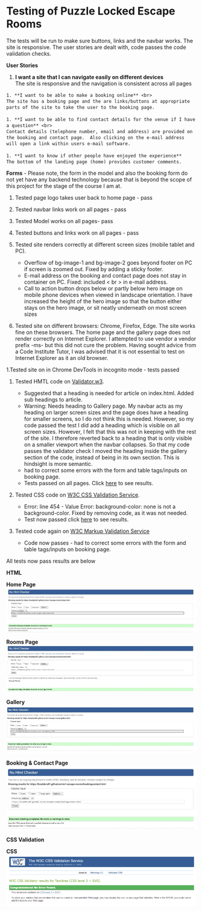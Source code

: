 # Testing of Puzzle Locked Escape Rooms

The tests will be run to make sure buttons, links and the navbar works.  The site is responsive.  The user stories are dealt with, code passes the code validation checks.

**User Stories** <br>

   1. **I want a site that I can navigate easily on different devices** <br>
    The site is responsive and the navigation is consistent across all pages
    
    1. **I want to be able to make a booking online** <br>
    The site has a booking page and the are links/buttons at appropriate parts of the site to take the user to the booking page.

    1. **I want to be able to find contact details for the venue if I have a question** <br>
    Contact details (telephone number, email and address) are provided on the booking and contact page.  Also clicking on the e-mail address will open a link within users e-mail software.

    1. **I want to know if other people have enjoyed the experience**
    The bottom of the landing page (home) provides customer comments. 

**Forms**  - Please note, the form in the model and also the booking form do not yet have any backend technology because that is beyond the scope of this project for the stage of the course I am at.


1. Tested page logo takes user back to home page - pass
1. Tested navbar links work on all pages - pass
1. Tested Model works on all pages- pass   
1. Tested buttons and links work on all pages - pass
1. Tested site renders correctly at different screen sizes (mobile tablet and PC).  
    - Overflow of bg-image-1 and bg-image-2 goes beyond footer on PC if screen is zoomed out.  Fixed by adding a sticky footer.
    - E-mail address on the booking and contact page does not stay in container on PC. Fixed: included < br > in e-mail address.  
    - Call to action button drops below or partly below hero image on mobile phone devices when viewed in landscape orientation.  I have increased the height of the hero image so that the button either stays on the hero image, or sit neatly underneath on most screen sizes

1. Tested site on different browsers: Chrome, Firefox, Edge.  The site works fine on these browsers.  The home page and the gallery page does not render correctly on Internet Explorer.  I attempted to use vendor a vendor prefix -ms- but this did not cure the problem.  Having sought advice from a Code Institute Tutor, I was advised that it is not essential to test on Internet Explorer as it an old browser. 

1.Tested site on in Chrome DevTools in incognito mode - tests passed

1. Tested HMTL code on [Validator.w3](https://validator.w3.org/).  

    - Suggested that a heading is needed for article on index.html.  Added sub headings to article.
    - Warning: Needs heading to Gallery page.  My navbar acts as my heading on larger screen sizes and the page does have a heading for smaller screens, so I do not think this is needed. However, so my code passed the test I did add a heading which is visible on all screen sizes.  However, I felt that this was not in keeping with the rest of the site.  I therefore reverted back to a heading that is only visible on a smaller viewport when the navbar collapses.  So that my code passes the validator check I moved the heading inside the gallery section of the code, instead of being in its own section.  This is hindsight is more semantic.
    - had to correct some errors with the form and table tags/inputs on booking page.
    - Tests passed on all pages.  Click [here]() to see results.

 1. Tested CSS code on [W3C CSS Validation Service](https://jigsaw.w3.org/css-validator/#validate_by_input+with_options).
    -  Error: line 454 - Value Error: background-color: none is not a background-color.  Fixed by removing code, as it was not needed.
    - Test now passed click [here]() to see results.

  1. Tested code again on [W3C Markup Validation Service](https://validator.w3.org/#validate_by_uri)
     - Code now passes - had to correct some errors with the form and table tags/inputs on booking page.  
  
All tests now pass results are below

**HTML** 

  **Home Page** <br>
  ![home page](home-page.jpg)

**Rooms Page** <br>
![rooms page](rooms-page.jpg)

**Gallery**
![gallery page](gallery-page.jpg)

**Booking & Contact Page**
![booking and contact page](booking-page.jpg)

**CSS Validation**

**CSS**
![css](css-validation.png)
  









